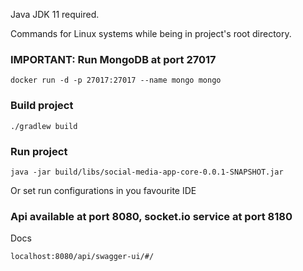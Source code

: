 Java JDK 11 required.

Commands for Linux systems while being in project's root directory.

### IMPORTANT: Run MongoDB at port 27017

``docker run -d -p 27017:27017 --name mongo mongo``

### Build project 

``./gradlew build``

### Run project

``java -jar build/libs/social-media-app-core-0.0.1-SNAPSHOT.jar``

Or set run configurations in you favourite IDE

### Api available at port 8080, socket.io service at port 8180

Docs

``localhost:8080/api/swagger-ui/#/``
